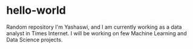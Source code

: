 # hello-world
Random repository
I'm Yashaswi, and I am currently working as a data analyst in Times Internet. I will be working on few Machine Learning and Data Science projects.
